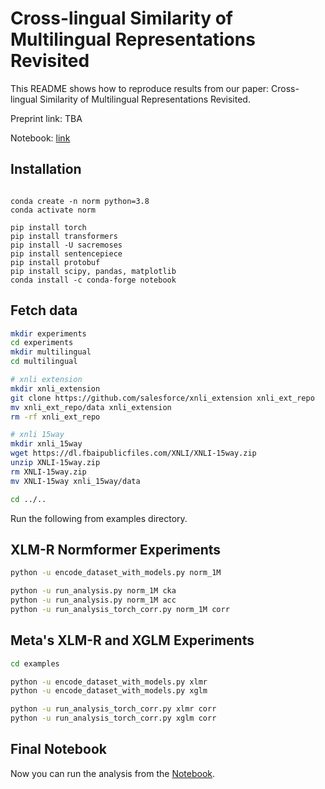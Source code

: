 # Cross-lingual Similarity of Multilingual Representations Revisited

This README shows how to reproduce results from our paper: Cross-lingual Similarity of Multilingual Representations Revisited.

Preprint link: TBA

Notebook: [link](examples/emnlp22.ipynb)

## Installation
```

conda create -n norm python=3.8
conda activate norm

pip install torch 
pip install transformers
pip install -U sacremoses
pip install sentencepiece
pip install protobuf
pip install scipy, pandas, matplotlib
conda install -c conda-forge notebook

```

## Fetch data

```bash
mkdir experiments
cd experiments
mkdir multilingual
cd multilingual  

# xnli extension
mkdir xnli_extension
git clone https://github.com/salesforce/xnli_extension xnli_ext_repo
mv xnli_ext_repo/data xnli_extension
rm -rf xnli_ext_repo

# xnli 15way
mkdir xnli_15way
wget https://dl.fbaipublicfiles.com/XNLI/XNLI-15way.zip
unzip XNLI-15way.zip
rm XNLI-15way.zip
mv XNLI-15way xnli_15way/data

cd ../..
```

Run the following from examples directory.

## XLM-R Normformer Experiments

```bash
python -u encode_dataset_with_models.py norm_1M

python -u run_analysis.py norm_1M cka
python -u run_analysis.py norm_1M acc 
python -u run_analysis_torch_corr.py norm_1M corr
```

## Meta's XLM-R and XGLM Experiments

```bash
cd examples

python -u encode_dataset_with_models.py xlmr
python -u encode_dataset_with_models.py xglm

python -u run_analysis_torch_corr.py xlmr corr
python -u run_analysis_torch_corr.py xglm corr
```

## Final Notebook
Now you can run the analysis from the [Notebook](examples/emnlp22_anon.ipynb).